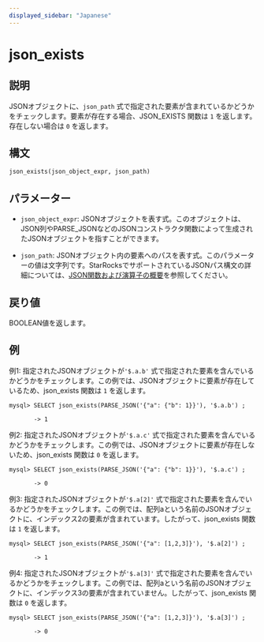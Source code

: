 ```yaml
---
displayed_sidebar: "Japanese"
---
```


# json_exists

## 説明

JSONオブジェクトに、`json_path` 式で指定された要素が含まれているかどうかをチェックします。要素が存在する場合、JSON_EXISTS 関数は `1` を返します。存在しない場合は `0` を返します。

## 構文

```Haskell
json_exists(json_object_expr, json_path)
```

## パラメーター

- `json_object_expr`: JSONオブジェクトを表す式。このオブジェクトは、JSON列やPARSE_JSONなどのJSONコンストラクタ関数によって生成されたJSONオブジェクトを指すことができます。

- `json_path`: JSONオブジェクト内の要素へのパスを表す式。このパラメーターの値は文字列です。StarRocksでサポートされているJSONパス構文の詳細については、[JSON関数および演算子の概要](../overview-of-json-functions-and-operators.md)を参照してください。

## 戻り値

BOOLEAN値を返します。

## 例

例1: 指定されたJSONオブジェクトが`'$.a.b'` 式で指定された要素を含んでいるかどうかをチェックします。この例では、JSONオブジェクトに要素が存在しているため、json_exists 関数は `1` を返します。

```plaintext
mysql> SELECT json_exists(PARSE_JSON('{"a": {"b": 1}}'), '$.a.b') ;

       -> 1
```

例2: 指定されたJSONオブジェクトが`'$.a.c'` 式で指定された要素を含んでいるかどうかをチェックします。この例では、JSONオブジェクトに要素が存在しないため、json_exists 関数は `0` を返します。

```plaintext
mysql> SELECT json_exists(PARSE_JSON('{"a": {"b": 1}}'), '$.a.c') ;

       -> 0
```

例3: 指定されたJSONオブジェクトが`'$.a[2]'` 式で指定された要素を含んでいるかどうかをチェックします。この例では、配列aという名前のJSONオブジェクトに、インデックス2の要素が含まれています。したがって、json_exists 関数は `1` を返します。

```plaintext
mysql> SELECT json_exists(PARSE_JSON('{"a": [1,2,3]}'), '$.a[2]') ;

       -> 1
```

例4: 指定されたJSONオブジェクトが`'$.a[3]'` 式で指定された要素を含んでいるかどうかをチェックします。この例では、配列aという名前のJSONオブジェクトに、インデックス3の要素が含まれていません。したがって、json_exists 関数は `0` を返します。

```plaintext
mysql> SELECT json_exists(PARSE_JSON('{"a": [1,2,3]}'), '$.a[3]') ;

       -> 0
```